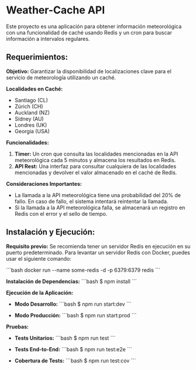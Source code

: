 # Weather-Cache API

Este proyecto es una aplicación para obtener información meteorológica con una funcionalidad de caché usando Redis y un cron para buscar información a intervalos regulares.

## Requerimientos:

**Objetivo:** Garantizar la disponibilidad de localizaciones clave para el servicio de meteorología utilizando un caché.

**Localidades en Caché:** 
- Santiago (CL)
- Zúrich (CH)
- Auckland (NZ)
- Sídney (AU)
- Londres (UK)
- Georgia (USA)

**Funcionalidades:**
1. **Timer:** Un cron que consulta las localidades mencionadas en la API meteorológica cada 5 minutos y almacena los resultados en Redis.
2. **API Rest:** Una interfaz para consultar cualquiera de las localidades mencionadas y devolver el valor almacenado en el caché de Redis.

**Consideraciones Importantes:**
- La llamada a la API meteorológica tiene una probabilidad del 20% de fallo. En caso de fallo, el sistema intentará reintentar la llamada.
- Si la llamada a la API meteorológica falla, se almacenará un registro en Redis con el error y el sello de tiempo.

## Instalación y Ejecución:

**Requisito previo:** Se recomienda tener un servidor Redis en ejecución en su puerto predeterminado. Para levantar un servidor Redis con Docker, puedes usar el siguiente comando:

\```bash
docker run --name some-redis -d -p 6379:6379 redis
\```

**Instalación de Dependencias:**
\```bash
$ npm install
\```

**Ejecución de la Aplicación:**

- **Modo Desarrollo:**
  \```bash
  $ npm run start:dev
  \```

- **Modo Producción:**
  \```bash
  $ npm run start:prod
  \```

**Pruebas:**

- **Tests Unitarios:**
  \```bash
  $ npm run test
  \```

- **Tests End-to-End:**
  \```bash
  $ npm run test:e2e
  \```

- **Cobertura de Tests:**
  \```bash
  $ npm run test:cov
  \```

